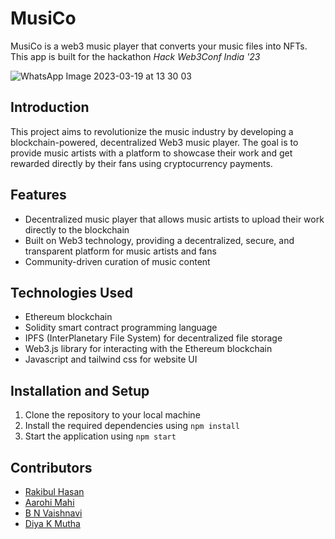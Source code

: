 # MusiCo 
MusiCo is a web3 music player that converts your music files into NFTs.
This app is built for the hackathon *Hack Web3Conf India '23*

![WhatsApp Image 2023-03-19 at 13 30 03]()


## Introduction
This project aims to revolutionize the music industry by developing a blockchain-powered, decentralized Web3 music player. The goal is to provide music artists with a platform to showcase their work and get rewarded directly by their fans using cryptocurrency payments.

## Features
* Decentralized music player that allows music artists to upload their work directly to the blockchain
* Built on Web3 technology, providing a decentralized, secure, and transparent platform for music artists and fans
* Community-driven curation of music content

## Technologies Used
* Ethereum blockchain
* Solidity smart contract programming language
* IPFS (InterPlanetary File System) for decentralized file storage
* Web3.js library for interacting with the Ethereum blockchain
* Javascript and tailwind css for website UI

## Installation and Setup
1. Clone the repository to your local machine
2. Install the required dependencies using `npm install`
3. Start the application using `npm start`


## Contributors
* [Rakibul Hasan](https://github.com/rakibul-in)
* [Aarohi Mahi](https://github.com/aarohimahi03)
* [B N Vaishnavi](https://github.com/vaishnavi078)
* [Diya K Mutha](https://github.com/DiyaMutha)

